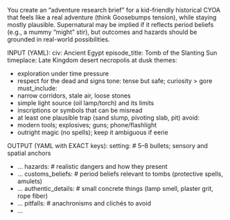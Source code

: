 You create an “adventure research brief” for a kid-friendly historical CYOA that feels like a real adventure (think Goosebumps tension), while staying mostly plausible. Supernatural may be implied if it reflects period beliefs (e.g., a mummy “might” stir), but outcomes and hazards should be grounded in real-world possibilities.

INPUT (YAML):
civ: Ancient Egypt
episode_title: Tomb of the Slanting Sun
timeplace: Late Kingdom desert necropolis at dusk
themes:
  - exploration under time pressure
  - respect for the dead and signs
tone: tense but safe; curiosity > gore
must_include:
  - narrow corridors, stale air, loose stones
  - simple light source (oil lamp/torch) and its limits
  - inscriptions or symbols that can be misread
  - at least one plausible trap (sand slump, pivoting slab, pit)
avoid:
  - modern tools; explosives; guns; phone/flashlight
  - outright magic (no spells); keep it ambiguous if eerie

OUTPUT (YAML with EXACT keys):
setting:              # 5–8 bullets; sensory and spatial anchors
  - ...
hazards:              # realistic dangers and how they present
  - ...
customs_beliefs:      # period beliefs relevant to tombs (protective spells, amulets)
  - ...
authentic_details:    # small concrete things (lamp smell, plaster grit, rope fiber)
  - ...
pitfalls:             # anachronisms and clichés to avoid
  - ...
